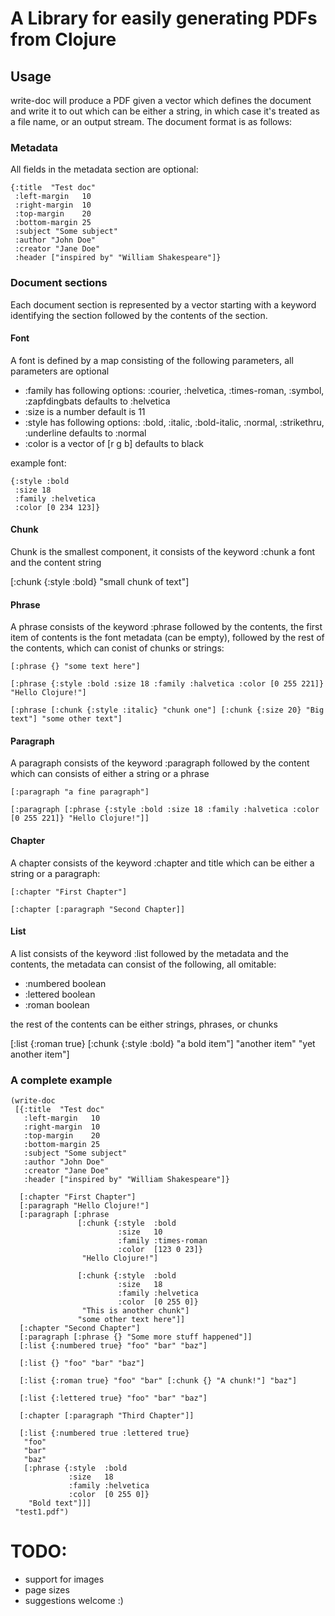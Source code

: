 # A Library for easily generating PDFs from Clojure 

## Usage

write-doc will produce a PDF given a vector which defines the document and write it to out which can be either a string, in which case it's treated as a file name, or an output stream. The document format is as follows:

### Metadata

All fields in the metadata section are optional:

    {:title  "Test doc"
     :left-margin   10
     :right-margin  10
     :top-margin    20
     :bottom-margin 25
     :subject "Some subject"
     :author "John Doe"
     :creator "Jane Doe"
     :header ["inspired by" "William Shakespeare"]}

### Document sections

Each document section is represented by a vector starting with a keyword identifying the section followed by the contents of the section.

#### Font

A font is defined by a map consisting of the following parameters, all parameters are optional

* :family has following options: :courier, :helvetica, :times-roman, :symbol, :zapfdingbats defaults to :helvetica
* :size is a number default is 11
* :style has following options: :bold, :italic, :bold-italic, :normal, :strikethru, :underline defaults to :normal
* :color is a vector of [r g b] defaults to black

example font:

    {:style :bold
     :size 18
     :family :helvetica
     :color [0 234 123]}


#### Chunk 

Chunk is the smallest component, it consists of the keyword :chunk a font and the content string 

   [:chunk {:style :bold} "small chunk of text"]

#### Phrase

A phrase consists of the keyword :phrase followed by the contents, the first item of contents is the font metadata (can be empty), followed by the rest of the contents, which can conist of chunks or strings:

    [:phrase {} "some text here"]

    [:phrase {:style :bold :size 18 :family :halvetica :color [0 255 221]} "Hello Clojure!"]
  
    [:phrase [:chunk {:style :italic} "chunk one"] [:chunk {:size 20} "Big text"] "some other text"]

#### Paragraph

A paragraph consists of the keyword :paragraph followed by the content which can consists of either a string or a phrase

    [:paragraph "a fine paragraph"]

    [:paragraph [:phrase {:style :bold :size 18 :family :halvetica :color [0 255 221]} "Hello Clojure!"]]

#### Chapter

A chapter consists of the keyword :chapter and  title which can be either a string or a paragraph:


    [:chapter "First Chapter"]

    [:chapter [:paragraph "Second Chapter]]

#### List

A list consists of the keyword :list followed by the metadata and the contents, the metadata can consist of the following, all omitable:

* :numbered boolean
* :lettered boolean
* :roman    boolean

the rest of the contents can be either strings, phrases, or chunks

   [:list {:roman true} [:chunk {:style :bold} "a bold item"] "another item" "yet another item"]


### A complete example

    (write-doc
     [{:title  "Test doc"
       :left-margin   10
       :right-margin  10
       :top-margin    20
       :bottom-margin 25
       :subject "Some subject"
       :author "John Doe"
       :creator "Jane Doe"
       :header ["inspired by" "William Shakespeare"]}
       
      [:chapter "First Chapter"]
      [:paragraph "Hello Clojure!"]
      [:paragraph [:phrase 
                   [:chunk {:style  :bold
                            :size   10
                            :family :times-roman
                            :color  [123 0 23]}
                    "Hello Clojure!"]
               
                   [:chunk {:style  :bold
                            :size   18
                            :family :helvetica
                            :color  [0 255 0]}
                    "This is another chunk"]
                   "some other text here"]]
      [:chapter "Second Chapter"]
      [:paragraph [:phrase {} "Some more stuff happened"]]
      [:list {:numbered true} "foo" "bar" "baz"]

      [:list {} "foo" "bar" "baz"]

      [:list {:roman true} "foo" "bar" [:chunk {} "A chunk!"] "baz"]

      [:list {:lettered true} "foo" "bar" "baz"]

      [:chapter [:paragraph "Third Chapter"]]
      
      [:list {:numbered true :lettered true} 
       "foo"
       "bar"
       "baz"
       [:phrase {:style  :bold
                 :size   18
                 :family :helvetica
                 :color  [0 255 0]}
        "Bold text"]]]
     "test1.pdf")


# TODO:

* support for images
* page sizes
* suggestions welcome :)







